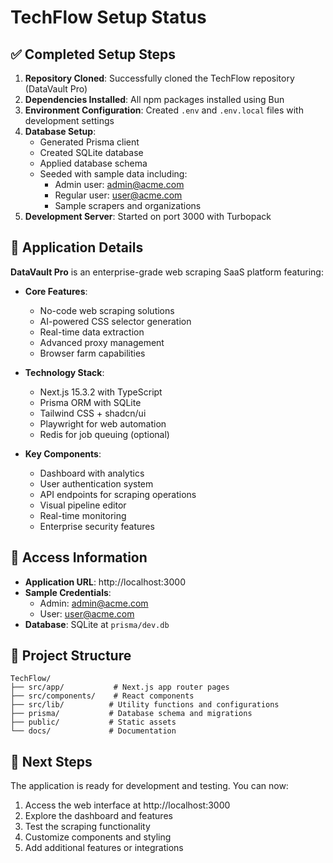 # TechFlow Setup Status

## ✅ Completed Setup Steps

1. **Repository Cloned**: Successfully cloned the TechFlow repository (DataVault Pro)
2. **Dependencies Installed**: All npm packages installed using Bun
3. **Environment Configuration**: Created `.env` and `.env.local` files with development settings
4. **Database Setup**:
   - Generated Prisma client
   - Created SQLite database
   - Applied database schema
   - Seeded with sample data including:
     - Admin user: admin@acme.com
     - Regular user: user@acme.com
     - Sample scrapers and organizations
5. **Development Server**: Started on port 3000 with Turbopack

## 🚀 Application Details

**DataVault Pro** is an enterprise-grade web scraping SaaS platform featuring:

- **Core Features**:
  - No-code web scraping solutions
  - AI-powered CSS selector generation
  - Real-time data extraction
  - Advanced proxy management
  - Browser farm capabilities

- **Technology Stack**:
  - Next.js 15.3.2 with TypeScript
  - Prisma ORM with SQLite
  - Tailwind CSS + shadcn/ui
  - Playwright for web automation
  - Redis for job queuing (optional)

- **Key Components**:
  - Dashboard with analytics
  - User authentication system
  - API endpoints for scraping operations
  - Visual pipeline editor
  - Real-time monitoring
  - Enterprise security features

## 🔑 Access Information

- **Application URL**: http://localhost:3000
- **Sample Credentials**:
  - Admin: admin@acme.com
  - User: user@acme.com
- **Database**: SQLite at `prisma/dev.db`

## 📁 Project Structure

```
TechFlow/
├── src/app/           # Next.js app router pages
├── src/components/    # React components
├── src/lib/          # Utility functions and configurations
├── prisma/           # Database schema and migrations
├── public/           # Static assets
└── docs/             # Documentation
```

## 🎯 Next Steps

The application is ready for development and testing. You can now:
1. Access the web interface at http://localhost:3000
2. Explore the dashboard and features
3. Test the scraping functionality
4. Customize components and styling
5. Add additional features or integrations
